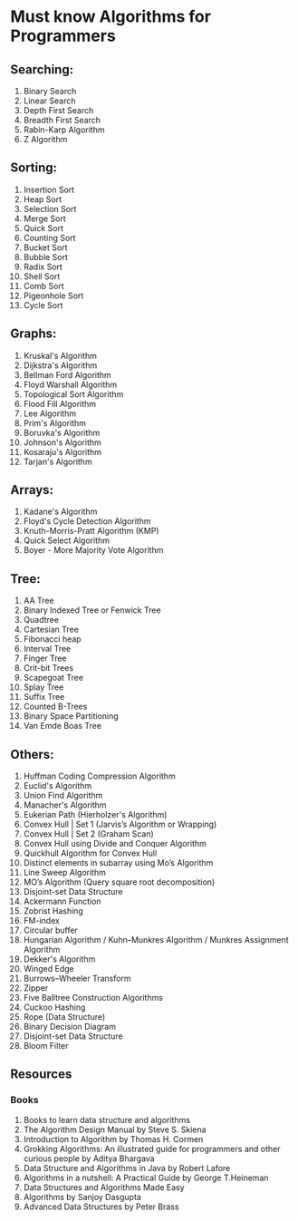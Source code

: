 # Must know Algorithms for Programmers

## Searching: 
1) Binary Search  
2) Linear Search 
3) Depth First Search  
4) Breadth First Search  
5) Rabin-Karp Algorithm 
6) Z Algorithm 

## Sorting: 
1) Insertion Sort 
2) Heap Sort 
3) Selection Sort 
4) Merge Sort 
5) Quick Sort 
6) Counting Sort 
7) Bucket Sort  
8) Bubble Sort  
9) Radix Sort  
10) Shell Sort  
11) Comb Sort  
12) Pigeonhole Sort  
13) Cycle Sort 

## Graphs: 
1) Kruskal's Algorithm 
2) Dijkstra's Algorithm 
3) Bellman Ford Algorithm 
4) Floyd Warshall Algorithm 
5) Topological Sort Algorithm 
6) Flood Fill Algorithm 
7) Lee Algorithm 
8) Prim's Algorithm 
9) Boruvka's Algorithm 
10) Johnson's Algorithm 
11) Kosaraju's Algorithm 
12) Tarjan's Algorithm 

## Arrays: 
1) Kadane's Algorithm 
2) Floyd's Cycle Detection Algorithm 
3) Knuth-Morris-Pratt Algorithm (KMP) 
4) Quick Select Algorithm 
5) Boyer - More Majority Vote Algorithm 

## Tree: 
1) AA Tree 
2) Binary Indexed Tree or Fenwick Tree  
3) Quadtree 
4) Cartesian Tree 
5) Fibonacci heap 
6) Interval Tree  
7) Finger Tree 
8) Crit-bit Trees 
9) Scapegoat Tree 
10) Splay Tree 
11) Suffix Tree 
12) Counted B-Trees 
13) Binary Space Partitioning 
14) Van Emde Boas Tree 

## Others: 
1) Huffman Coding Compression Algorithm 
2) Euclid's Algorithm 
3) Union Find Algorithm 
4) Manacher's Algorithm  
5) Eukerian Path (Hierholzer's Algorithm)  
6) Convex Hull | Set 1 (Jarvis’s Algorithm or Wrapping) 
7) Convex Hull | Set 2 (Graham Scan) 
8) Convex Hull using Divide and Conquer Algorithm 
9) Quickhull Algorithm for Convex Hull 
10) Distinct elements in subarray using Mo’s Algorithm 
11) Line Sweep Algorithm 
12) MO’s Algorithm (Query square root decomposition) 
13) Disjoint-set Data Structure 
14) Ackermann Function 
15) Zobrist Hashing 
16) FM-index 
17) Circular buffer 
18) Hungarian Algorithm / Kuhn–Munkres Algorithm / Munkres Assignment Algorithm 
19) Dekker's Algorithm 
20) Winged Edge 
21) Burrows–Wheeler Transform 
22) Zipper 
23) Five Balltree Construction Algorithms 
24) Cuckoo Hashing 
25) Rope (Data Structure) 
26) Binary Decision Diagram 
27) Disjoint-set Data Structure 
28) Bloom Filter 

## Resources

### Books
1. Books to learn data structure and algorithms
2. The Algorithm Design Manual by Steve S. Skiena
3. Introduction to Algorithm by Thomas H. Cormen
4. Grokking Algorithms: An illustrated guide for programmers and other curious people by Aditya Bhargava
5. Data Structure and Algorithms in Java by Robert Lafore
6. Algorithms in a nutshell: A Practical Guide by George T.Heineman
7. Data Structures and Algorithms Made Easy
8. Algorithms by Sanjoy Dasgupta
9. Advanced Data Structures by Peter Brass